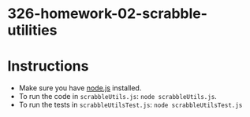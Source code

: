 # 326-homework-02-scrabble-utilities

# Instructions

- Make sure you have [node.js](https://nodejs.org/en/) installed.
- To run the code in `scrabbleUtils.js`: `node scrabbleUtils.js`.
- To run the tests in `scrabbleUtilsTest.js`: `node scrabbleUtilsTest.js`
